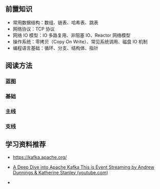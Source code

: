 ## 前置知识

- 常用数据结构：数组、链表、哈希表、跳表
- 网络协议：TCP 协议
- 网络 IO 模型：IO 多路复用、非阻塞 IO、Reactor 网络模型
- 操作系统：零拷贝（Copy On Write）、常见系统调用、磁盘 IO 机制
- 编程语言基础：循环、分支、结构体、指针

## 阅读方法

### 蓝图

### 基础

### 主线

### 支线

## 学习资料推荐

* https://kafka.apache.org/

* [A Deep Dive into Apache Kafka This is Event Streaming by Andrew Dunnings & Katherine Stanley (youtube.com)](https://www.youtube.com/watch?v=X40EozwK75s)
* 